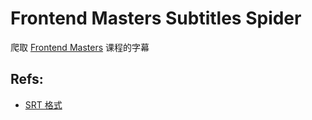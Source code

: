 # Frontend Masters Subtitles Spider

爬取 [Frontend Masters](http://frontendmasters.com/) 课程的字幕

## Refs:

- [SRT 格式](https://zh.wikipedia.org/wiki/%E5%AD%97%E5%B9%95%E6%A0%BC%E5%BC%8F#SRT%E6%A0%BC%E5%BC%8F)
